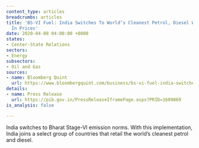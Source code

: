 ```yaml
---
content_type: articles
breadcrumbs: articles
title: 'BS-VI Fuel: India Switches To World’s Cleanest Petrol, Diesel With No Increase
  In Prices'
date: 2020-04-08 04:00:00 +0000
states:
- Center-State Relations
sectors:
- Energy
subsectors:
- Oil and Gas
sources:
- name: Bloomberg Quint
  url: https://www.bloombergquint.com/business/bs-vi-fuel-india-switches-to-worlds-cleanest-petrol-diesel-with-no-increase-in-prices
details:
- name: Press Release
  url: https://pib.gov.in/PressReleaseIframePage.aspx?PRID=1609869
is_analysis: false

---
```

India switches to Bharat Stage-VI emission norms. With this implementation, India joins a select group of countries that retail the world’s cleanest petrol and diesel.